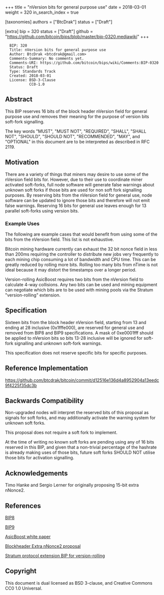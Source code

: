 +++
title = "nVersion bits for general purpose use"
date = 2018-03-01
weight = 320
in_search_index = true

[taxonomies]
authors = ["BtcDrak"]
status = ["Draft"]

[extra]
bip = 320
status = ["Draft"]
github = "https://github.com/bitcoin/bips/blob/master/bip-0320.mediawiki"
+++

``` 
  BIP: 320
  Title: nVersion bits for general purpose use
  Author: BtcDrak <btcdrak@gmail.com>
  Comments-Summary: No comments yet.
  Comments-URI: https://github.com/bitcoin/bips/wiki/Comments:BIP-0320
  Status: Draft
  Type: Standards Track
  Created: 2018-03-01
  License: BSD-3-Clause
           CC0-1.0
```

## Abstract

This BIP reserves 16 bits of the block header nVersion field for general
purpose use and removes their meaning for the purpose of version bits
soft-fork signalling.

The key words "MUST", "MUST NOT", "REQUIRED", "SHALL", "SHALL NOT",
"SHOULD", "SHOULD NOT", "RECOMMENDED", "MAY", and "OPTIONAL" in this
document are to be interpreted as described in RFC 2119.

## Motivation

There are a variety of things that miners may desire to use some of the
nVersion field bits for. However, due to their use to coordinate miner
activated soft-forks, full node software will generate false warnings
about unknown soft forks if those bits are used for non soft fork
signalling purposes. By reserving bits from the nVersion field for
general use, node software can be updated to ignore those bits and
therefore will not emit false warnings. Reserving 16 bits for general
use leaves enough for 13 parallel soft-forks using version bits.

### Example Uses

The following are example cases that would benefit from using some of
the bits from the nVersion field. This list is not exhaustive.

Bitcoin mining hardware currently can exhaust the 32 bit nonce field in
less than 200ms requiring the controller to distribute new jobs very
frequently to each mining chip consuming a lot of bandwidth and CPU
time. This can be greatly reduced by rolling more bits. Rolling too many
bits from nTime is not ideal because it may distort the timestamps over
a longer period.

Version-rolling AsicBoost requires two bits from the nVersion field to
calculate 4-way collisions. Any two bits can be used and mining
equipment can negotiate which bits are to be used with mining pools via
the Stratum "version-rolling" extension.

## Specification

Sixteen bits from the block header nVersion field, starting from 13 and
ending at 28 inclusive (0x1fffe000), are reserved for general use and
removed from BIP8 and BIP9 specifications. A mask of 0xe0001fff should
be applied to nVersion bits so bits 13-28 inclusive will be ignored for
soft-fork signalling and unknown soft-fork warnings.

This specification does not reserve specific bits for specific purposes.

## Reference Implementation

<https://github.com/btcdrak/bitcoin/commit/d12516e136d4a8952904a13eedc9f4225f35dc3b>

## Backwards Compatibility

Non-upgraded nodes will interpret the reserved bits of this proposal as
signals for soft forks, and may additionally activate the warning system
for unknown soft forks.

This proposal does not require a soft fork to implement.

At the time of writing no known soft forks are pending using any of 16
bits reserved in this BIP, and given that a non-trivial percentage of
the hashrate is already making uses of those bits, future soft forks
SHOULD NOT utilise those bits for activation signalling.

## Acknowledgements

Timo Hanke and Sergio Lerner for originally proposing 15-bit extra
nNonce2.

## References

[BIP8](bip-0008.mediawiki "wikilink")

[BIP9](bip-0009.mediawiki "wikilink")

[AsicBoost white paper](https://arxiv.org/pdf/1604.00575.pdf)

[Blockheader Extra nNonce2
proposal](https://github.com/BlockheaderNonce2/bitcoin/wiki)

[Stratum protocol extension BIP for
version-rolling](https://github.com/slushpool/stratumprotocol/blob/master/stratum-extensions.mediawiki)

## Copyright

This document is dual licensed as BSD 3-clause, and Creative Commons CC0
1.0 Universal.
